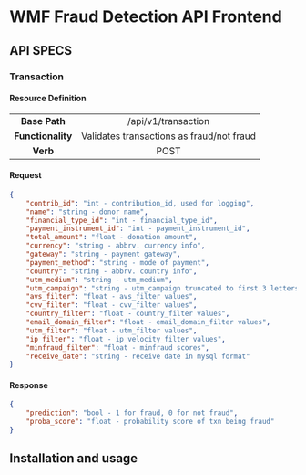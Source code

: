 # WMF Fraud Detection API Frontend

## API SPECS

### Transaction

#### Resource Definition

|  |  |
:-----------:|:----------:
| **Base Path** | /api/v1/transaction |
| **Functionality** | Validates transactions as fraud/not fraud |
| **Verb** | POST |

#### Request
```json
{
	"contrib_id": "int - contribution_id, used for logging",
	"name": "string - donor name",
	"financial_type_id": "int - financial_type_id",
	"payment_instrument_id": "int - payment_instrument_id",
	"total_amount": "float - donation amount",
	"currency": "string - abbrv. currency info",
	"gateway": "string - payment gateway",
	"payment_method": "string - mode of payment",
	"country": "string - abbrv. country info",
	"utm_medium": "string - utm_medium",
	"utm_campaign": "string - utm_campaign truncated to first 3 letters",
	"avs_filter": "float - avs_filter values",
	"cvv_filter": "float - cvv_filter values",
	"country_filter": "float - country_filter values",
	"email_domain_filter": "float - email_domain_filter values",
	"utm_filter": "float - utm_filter values",
	"ip_filter": "float - ip_velocity_filter values",
	"minfraud_filter": "float - minfraud scores",
	"receive_date": "string - receive date in mysql format"
}
```
#### Response
```json
{
	"prediction": "bool - 1 for fraud, 0 for not fraud",
	"proba_score": "float - probability score of txn being fraud"
}
```

## Installation and usage
